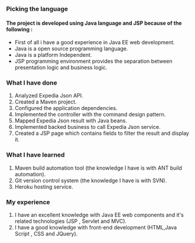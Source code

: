 ### Picking the language
#### The project is developed using Java language and JSP because of the following :
 - First of all i have a good experience in Java EE web development.
  - Java is a open source programming language. 
  - Java is a platform Independent.
  -  JSP programming environment provides the separation
   between presentation logic and business logic.

### What I have done
1. Analyzed Expedia Json API.
1. Created a Maven project.
1. Configured the application dependencies. 
1. Implemented  the controller with the command design pattern.
1. Mapped Expedia Json result with Java beans.
1. Implemented backed business to call Expedia Json service.
1. Created a JSP page which contains fields to filter the result and display it. 

### What I have learned
1. Maven build automation tool (the knowledge I have is with ANT build automation).
1. Git version control system (the knowledge I have is with SVN).
1. Heroku hosting service.

### My experience
1. I have an excellent knowledge with Java EE web components and it's related technologies (JSP , Servlet and MVC). 
1. I have a good knowledge with front-end development (HTML,Java Script , CSS and JQuery).
 
